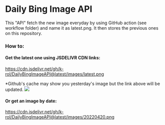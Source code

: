 # Daily Bing Image API

This "API" fetch the new image everyday by using GitHub action (see workflow folder) and name it as latest.png.
It then stores the previous ones on this repository.

### How to:

#### Get the latest one using JSDELIVR CDN links:

https://cdn.jsdelivr.net/gh/k-rol/DailyBingImageAPI@latest/images/latest.png

*Github's cache may show you yesterday's image but the link above will be updated.
![](https://cdn.jsdelivr.net/gh/k-rol/DailyBingImageAPI@latest/images/latest.png)


#### Or get an image by date:

https://cdn.jsdelivr.net/gh/k-rol/DailyBingImageAPI@latest/images/20220420.png

